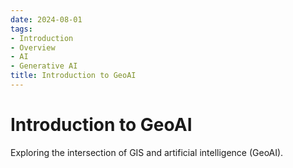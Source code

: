 ```yaml
---
date: 2024-08-01
tags:
- Introduction
- Overview
- AI
- Generative AI
title: Introduction to GeoAI
---
```


# Introduction to GeoAI

Exploring the intersection of GIS and artificial intelligence (GeoAI).
